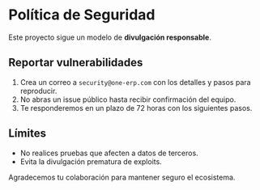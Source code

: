 # Política de Seguridad

Este proyecto sigue un modelo de **divulgación responsable**.

## Reportar vulnerabilidades
1. Crea un correo a `security@one-erp.com` con los detalles y pasos para reproducir.
2. No abras un issue público hasta recibir confirmación del equipo.
3. Te responderemos en un plazo de 72 horas con los siguientes pasos.

## Límites
- No realices pruebas que afecten a datos de terceros.
- Evita la divulgación prematura de exploits.

Agradecemos tu colaboración para mantener seguro el ecosistema.
